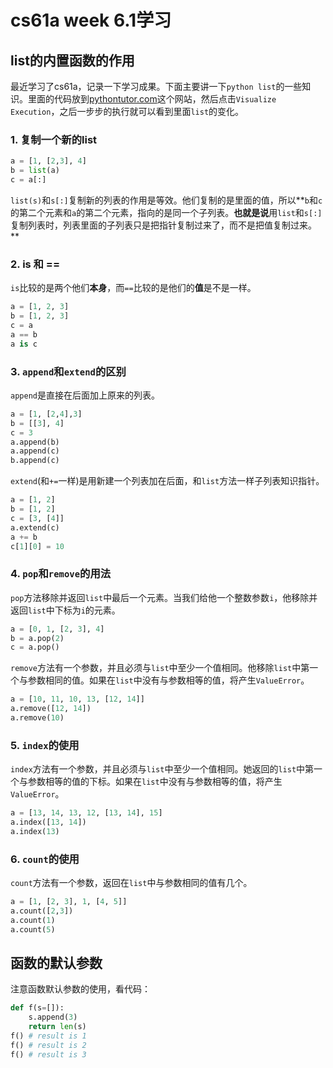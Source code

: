 # cs61a week 6.1学习

## list的内置函数的作用



最近学习了cs61a，记录一下学习成果。下面主要讲一下`python list`的一些知识。里面的代码放到[pythontutor.com](http://pythontutor.com/composingprograms.html#mode=edit)这个网站，然后点击`Visualize Execution`，之后一步步的执行就可以看到里面`list`的变化。

### 1. 复制一个新的list

```python
a = [1, [2,3], 4]
b = list(a)
c = a[:]
```

`list(s)`和`s[:]`复制新的列表的作用是等效。他们复制的是里面的值，所以**`b`和`c`的第二个元素和`a`的第二个元素，指向的是同一个子列表。**也就是说**用`list`和`s[:]`复制列表时，列表里面的子列表只是把指针复制过来了，而不是把值复制过来。**

### 2. is 和 ==

`is`比较的是两个他们**本身**，而`==`比较的是他们的**值**是不是一样。

```python
a = [1, 2, 3]
b = [1, 2, 3]
c = a
a == b
a is c
```

### 3. `append`和`extend`的区别

`append`是直接在后面加上原来的列表。

```python
a = [1, [2,4],3]
b = [[3], 4]
c = 3
a.append(b)
a.append(c)
b.append(c)
```

`extend`(和`+=`一样)是用新建一个列表加在后面，和`list`方法一样子列表知识指针。

```python
a = [1, 2]
b = [1, 2]
c = [3, [4]]
a.extend(c)
a += b
c[1][0] = 10
```

### 4. `pop`和`remove`的用法

`pop`方法移除并返回`list`中最后一个元素。当我们给他一个整数参数`i`，他移除并返回`list`中下标为`i`的元素。

```python
a = [0, 1, [2, 3], 4]
b = a.pop(2)
c = a.pop()
```

`remove`方法有一个参数，并且必须与`list`中至少一个值相同。他移除`list`中第一个与参数相同的值。如果在`list`中没有与参数相等的值，将产生`ValueError`。

```python
a = [10, 11, 10, 13, [12, 14]]
a.remove([12, 14])
a.remove(10)
```

### 5. `index`的使用

`index`方法有一个参数，并且必须与`list`中至少一个值相同。她返回的`list`中第一个与参数相等的值的下标。如果在`list`中没有与参数相等的值，将产生`ValueError`。

```python
a = [13, 14, 13, 12, [13, 14], 15]
a.index([13, 14])
a.index(13)
```

### 6. `count`的使用

`count`方法有一个参数，返回在`list`中与参数相同的值有几个。

```python
a = [1, [2, 3], 1, [4, 5]]
a.count([2,3])
a.count(1)
a.count(5)
```





## 函数的默认参数

注意函数默认参数的使用，看代码：

```python
def f(s=[]):
	s.append(3)
	return len(s)
f() # result is 1
f() # result is 2
f() # result is 3
```









